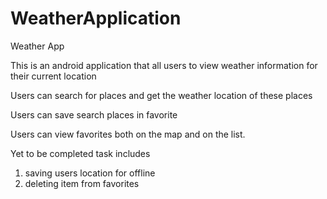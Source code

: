 # WeatherApplication
Weather App

This is an android application that all users to view weather information for their current location

Users can search for places and get the weather location of these places 

Users can save search places in favorite

Users can view favorites both on the map and on the list.

Yet to be completed task includes 
1. saving users location for offline
2. deleting item from favorites
